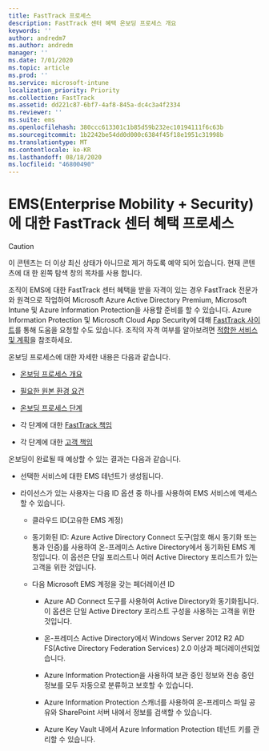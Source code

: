 ```yaml
---
title: FastTrack 프로세스
description: FastTrack 센터 혜택 온보딩 프로세스 개요
keywords: ''
author: andredm7
ms.author: andredm
manager: ''
ms.date: 7/01/2020
ms.topic: article
ms.prod: ''
ms.service: microsoft-intune
localization_priority: Priority
ms.collection: FastTrack
ms.assetid: dd221c87-6bf7-4af8-845a-dc4c3a4f2334
ms.reviewer: ''
ms.suite: ems
ms.openlocfilehash: 380ccc613301c1b85d59b232ec10194111f6c63b
ms.sourcegitcommit: 1b2242be54dd0d000c6384f45f18e1951c31998b
ms.translationtype: MT
ms.contentlocale: ko-KR
ms.lasthandoff: 08/18/2020
ms.locfileid: "46800490"
---
```

# <a name="fasttrack-center-benefit-process-for-enterprise-mobility--security-ems"></a>EMS(Enterprise Mobility + Security)에 대한 FastTrack 센터 혜택 프로세스

> [!CAUTION]
> 이 콘텐츠는 더 이상 최신 상태가 아니므로 제거 하도록 예약 되어 있습니다. 현재 콘텐츠에 대 한 왼쪽 탐색 창의 목차를 사용 합니다.

조직이 EMS에 대한 FastTrack 센터 혜택을 받을 자격이 있는 경우 FastTrack 전문가와 원격으로 작업하여 Microsoft Azure Active Directory Premium, Microsoft Intune 및 Azure Information Protection을 사용할 준비를 할 수 있습니다. Azure Information Protection 및 Microsoft Cloud App Security에 대해 [FastTrack 사이트](https://www.microsoft.com/fasttrack/microsoft-365/ems)를 통해 도움을 요청할 수도 있습니다. 조직의 자격 여부를 알아보려면 [적합한 서비스 및 계획](M365-eligible-services-and-plans.md)을 참조하세요.


온보딩 프로세스에 대한 자세한 내용은 다음과 같습니다.

-   [온보딩 프로세스 개요](EMS-fasttrack-benefit-overview.md)

-   [필요한 원본 환경 요건](EMS-source-environment-expectations.md)

-   [온보딩 프로세스 단계](EMS-onboarding-phases.md)

-   각 단계에 대한 [FastTrack 책임](EMS-fasttrack-responsibilities.md)

-   각 단계에 대한 [고객 책임](EMS-your-responsibilities.md)

온보딩이 완료될 때 예상할 수 있는 결과는 다음과 같습니다.

-   선택한 서비스에 대한 EMS 테넌트가 생성됩니다.

-   라이선스가 있는 사용자는 다음 ID 옵션 중 하나를 사용하여 EMS 서비스에 액세스할 수 있습니다.

    -   클라우드 ID(고유한 EMS 계정)

    -   동기화된 ID: Azure Active Directory Connect 도구(암호 해시 동기화 또는 통과 인증)를 사용하여 온-프레미스 Active Directory에서 동기화된 EMS 계정입니다. 이 옵션은 단일 포리스트나 여러 Active Directory 포리스트가 있는 고객을 위한 것입니다.

    -   다음 Microsoft EMS 계정을 갖는 페더레이션 ID

        -   Azure AD Connect 도구를 사용하여 Active Directory와 동기화됩니다. 이 옵션은 단일 Active Directory 포리스트 구성을 사용하는 고객을 위한 것입니다.

        -   온-프레미스 Active Directory에서 Windows Server 2012 R2 AD FS(Active Directory Federation Services) 2.0 이상과 페더레이션되었습니다.

        -   Azure Information Protection을 사용하여 보관 중인 정보와 전송 중인 정보를 모두 자동으로 분류하고 보호할 수 있습니다. 

        -   Azure Information Protection 스캐너를 사용하여 온-프레미스 파일 공유와 SharePoint 서버 내에서 정보를 검색할 수 있습니다. 

        -   Azure Key Vault 내에서 Azure Information Protection 테넌트 키를 관리할 수 있습니다. 

